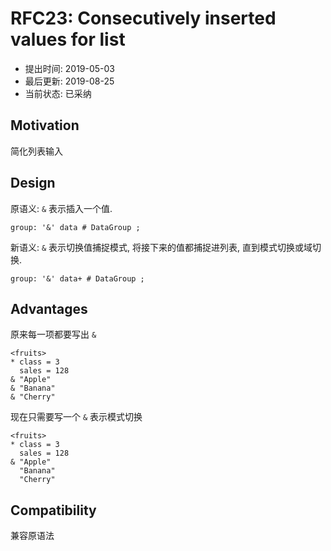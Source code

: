 RFC23: Consecutively inserted values for list
=============================================

- 提出时间: 2019-05-03
- 最后更新: 2019-08-25
- 当前状态: 已采纳

## Motivation

简化列表输入

## Design

原语义: `&` 表示插入一个值.

```antlr
group: '&' data # DataGroup ;
```

新语义: `&` 表示切换值捕捉模式, 将接下来的值都捕捉进列表, 直到模式切换或域切换.

```antlr
group: '&' data+ # DataGroup ;
```

## Advantages

原来每一项都要写出 `&`

```arc
<fruits>
* class = 3
  sales = 128
& "Apple"
& "Banana"
& "Cherry"
```

现在只需要写一个 `&` 表示模式切换

```arc
<fruits>
* class = 3
  sales = 128
& "Apple"
  "Banana"
  "Cherry"
```

## Compatibility

兼容原语法
